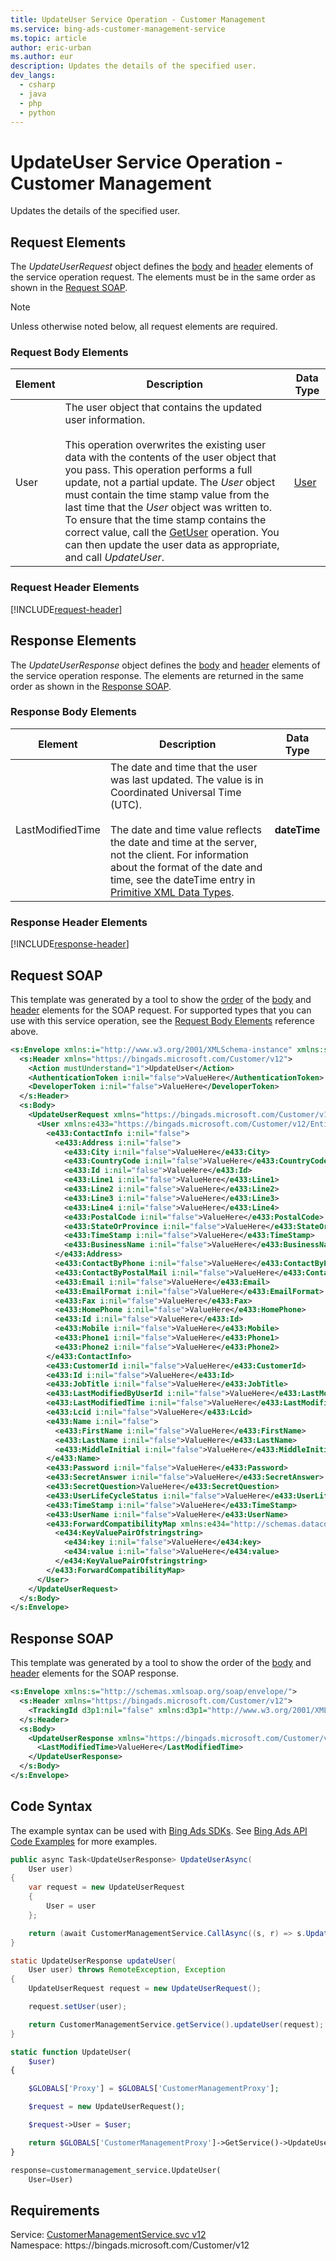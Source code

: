 ```yaml
---
title: UpdateUser Service Operation - Customer Management
ms.service: bing-ads-customer-management-service
ms.topic: article
author: eric-urban
ms.author: eur
description: Updates the details of the specified user.
dev_langs: 
  - csharp
  - java
  - php
  - python
---
```

# UpdateUser Service Operation - Customer Management
Updates the details of the specified user.

## <a name="request"></a>Request Elements
The *UpdateUserRequest* object defines the [body](#request-body) and [header](#request-header) elements of the service operation request. The elements must be in the same order as shown in the [Request SOAP](#request-soap). 

> [!NOTE]
> Unless otherwise noted below, all request elements are required.

### <a name="request-body"></a>Request Body Elements

|Element|Description|Data Type|
|-----------|---------------|-------------|
|<a name="user"></a>User|The user object that contains the updated user information.<br/><br/>This operation overwrites the existing user data with the contents of the user object that you pass. This operation performs a full update, not a partial update. The *User* object must contain the time stamp value from the last time that the *User* object was written to. To ensure that the time stamp contains the correct value, call the [GetUser](getuser.md) operation. You can then update the user data as appropriate, and call *UpdateUser*.|[User](user.md)|

### <a name="request-header"></a>Request Header Elements
[!INCLUDE[request-header](./includes/request-header.md)]

## <a name="response"></a>Response Elements
The *UpdateUserResponse* object defines the [body](#response-body) and [header](#response-header) elements of the service operation response. The elements are returned in the same order as shown in the [Response SOAP](#response-soap).

### <a name="response-body"></a>Response Body Elements

|Element|Description|Data Type|
|-----------|---------------|-------------|
|<a name="lastmodifiedtime"></a>LastModifiedTime|The date and time that the user was last updated. The value is in Coordinated Universal Time (UTC).<br/><br/>The date and time value reflects the date and time at the server, not the client. For information about the format of the date and time, see the dateTime entry in [Primitive XML Data Types](https://go.microsoft.com/fwlink/?linkid=859198).|**dateTime**|

### <a name="response-header"></a>Response Header Elements
[!INCLUDE[response-header](./includes/response-header.md)]

## <a name="request-soap"></a>Request SOAP
This template was generated by a tool to show the [order](../guides/services-protocol.md#element-order) of the [body](#request-body) and [header](#request-header) elements for the SOAP request. For supported types that you can use with this service operation, see the [Request Body Elements](#request-header) reference above.

```xml
<s:Envelope xmlns:i="http://www.w3.org/2001/XMLSchema-instance" xmlns:s="http://schemas.xmlsoap.org/soap/envelope/">
  <s:Header xmlns="https://bingads.microsoft.com/Customer/v12">
    <Action mustUnderstand="1">UpdateUser</Action>
    <AuthenticationToken i:nil="false">ValueHere</AuthenticationToken>
    <DeveloperToken i:nil="false">ValueHere</DeveloperToken>
  </s:Header>
  <s:Body>
    <UpdateUserRequest xmlns="https://bingads.microsoft.com/Customer/v12">
      <User xmlns:e433="https://bingads.microsoft.com/Customer/v12/Entities" i:nil="false">
        <e433:ContactInfo i:nil="false">
          <e433:Address i:nil="false">
            <e433:City i:nil="false">ValueHere</e433:City>
            <e433:CountryCode i:nil="false">ValueHere</e433:CountryCode>
            <e433:Id i:nil="false">ValueHere</e433:Id>
            <e433:Line1 i:nil="false">ValueHere</e433:Line1>
            <e433:Line2 i:nil="false">ValueHere</e433:Line2>
            <e433:Line3 i:nil="false">ValueHere</e433:Line3>
            <e433:Line4 i:nil="false">ValueHere</e433:Line4>
            <e433:PostalCode i:nil="false">ValueHere</e433:PostalCode>
            <e433:StateOrProvince i:nil="false">ValueHere</e433:StateOrProvince>
            <e433:TimeStamp i:nil="false">ValueHere</e433:TimeStamp>
            <e433:BusinessName i:nil="false">ValueHere</e433:BusinessName>
          </e433:Address>
          <e433:ContactByPhone i:nil="false">ValueHere</e433:ContactByPhone>
          <e433:ContactByPostalMail i:nil="false">ValueHere</e433:ContactByPostalMail>
          <e433:Email i:nil="false">ValueHere</e433:Email>
          <e433:EmailFormat i:nil="false">ValueHere</e433:EmailFormat>
          <e433:Fax i:nil="false">ValueHere</e433:Fax>
          <e433:HomePhone i:nil="false">ValueHere</e433:HomePhone>
          <e433:Id i:nil="false">ValueHere</e433:Id>
          <e433:Mobile i:nil="false">ValueHere</e433:Mobile>
          <e433:Phone1 i:nil="false">ValueHere</e433:Phone1>
          <e433:Phone2 i:nil="false">ValueHere</e433:Phone2>
        </e433:ContactInfo>
        <e433:CustomerId i:nil="false">ValueHere</e433:CustomerId>
        <e433:Id i:nil="false">ValueHere</e433:Id>
        <e433:JobTitle i:nil="false">ValueHere</e433:JobTitle>
        <e433:LastModifiedByUserId i:nil="false">ValueHere</e433:LastModifiedByUserId>
        <e433:LastModifiedTime i:nil="false">ValueHere</e433:LastModifiedTime>
        <e433:Lcid i:nil="false">ValueHere</e433:Lcid>
        <e433:Name i:nil="false">
          <e433:FirstName i:nil="false">ValueHere</e433:FirstName>
          <e433:LastName i:nil="false">ValueHere</e433:LastName>
          <e433:MiddleInitial i:nil="false">ValueHere</e433:MiddleInitial>
        </e433:Name>
        <e433:Password i:nil="false">ValueHere</e433:Password>
        <e433:SecretAnswer i:nil="false">ValueHere</e433:SecretAnswer>
        <e433:SecretQuestion>ValueHere</e433:SecretQuestion>
        <e433:UserLifeCycleStatus i:nil="false">ValueHere</e433:UserLifeCycleStatus>
        <e433:TimeStamp i:nil="false">ValueHere</e433:TimeStamp>
        <e433:UserName i:nil="false">ValueHere</e433:UserName>
        <e433:ForwardCompatibilityMap xmlns:e434="http://schemas.datacontract.org/2004/07/System.Collections.Generic" i:nil="false">
          <e434:KeyValuePairOfstringstring>
            <e434:key i:nil="false">ValueHere</e434:key>
            <e434:value i:nil="false">ValueHere</e434:value>
          </e434:KeyValuePairOfstringstring>
        </e433:ForwardCompatibilityMap>
      </User>
    </UpdateUserRequest>
  </s:Body>
</s:Envelope>
```

## <a name="response-soap"></a>Response SOAP
This template was generated by a tool to show the order of the [body](#response-body) and [header](#response-header) elements for the SOAP response.

```xml
<s:Envelope xmlns:s="http://schemas.xmlsoap.org/soap/envelope/">
  <s:Header xmlns="https://bingads.microsoft.com/Customer/v12">
    <TrackingId d3p1:nil="false" xmlns:d3p1="http://www.w3.org/2001/XMLSchema-instance">ValueHere</TrackingId>
  </s:Header>
  <s:Body>
    <UpdateUserResponse xmlns="https://bingads.microsoft.com/Customer/v12">
      <LastModifiedTime>ValueHere</LastModifiedTime>
    </UpdateUserResponse>
  </s:Body>
</s:Envelope>
```

## <a name="example"></a>Code Syntax
The example syntax can be used with [Bing Ads SDKs](../guides/client-libraries.md). See [Bing Ads API Code Examples](../guides/code-examples.md) for more examples.
```csharp
public async Task<UpdateUserResponse> UpdateUserAsync(
	User user)
{
	var request = new UpdateUserRequest
	{
		User = user
	};

	return (await CustomerManagementService.CallAsync((s, r) => s.UpdateUserAsync(r), request));
}
```
```java
static UpdateUserResponse updateUser(
	User user) throws RemoteException, Exception
{
	UpdateUserRequest request = new UpdateUserRequest();

	request.setUser(user);

	return CustomerManagementService.getService().updateUser(request);
}
```
```php
static function UpdateUser(
	$user)
{

	$GLOBALS['Proxy'] = $GLOBALS['CustomerManagementProxy'];

	$request = new UpdateUserRequest();

	$request->User = $user;

	return $GLOBALS['CustomerManagementProxy']->GetService()->UpdateUser($request);
}
```
```python
response=customermanagement_service.UpdateUser(
	User=User)
```

## Requirements
Service: [CustomerManagementService.svc v12](https://clientcenter.api.bingads.microsoft.com/Api/CustomerManagement/v12/CustomerManagementService.svc)  
Namespace: https\://bingads.microsoft.com/Customer/v12  

